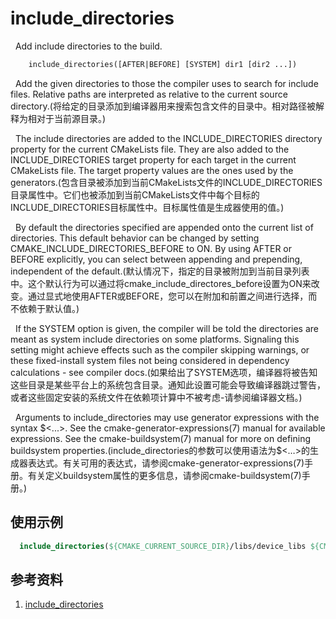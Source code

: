 # include_directories
&nbsp;&nbsp;Add include directories to the build.
```txt
    include_directories([AFTER|BEFORE] [SYSTEM] dir1 [dir2 ...])
```
&nbsp;&nbsp;Add the given directories to those the compiler uses to search for include files. Relative paths are interpreted as relative to the current source directory.(将给定的目录添加到编译器用来搜索包含文件的目录中。相对路径被解释为相对于当前源目录。)

&nbsp;&nbsp;The include directories are added to the INCLUDE_DIRECTORIES directory property for the current CMakeLists file. They are also added to the INCLUDE_DIRECTORIES target property for each target in the current CMakeLists file. The target property values are the ones used by the generators.(包含目录被添加到当前CMakeLists文件的INCLUDE_DIRECTORIES目录属性中。它们也被添加到当前CMakeLists文件中每个目标的INCLUDE_DIRECTORIES目标属性中。目标属性值是生成器使用的值。)

&nbsp;&nbsp;By default the directories specified are appended onto the current list of directories. This default behavior can be changed by setting CMAKE_INCLUDE_DIRECTORIES_BEFORE to ON. By using AFTER or BEFORE explicitly, you can select between appending and prepending, independent of the default.(默认情况下，指定的目录被附加到当前目录列表中。这个默认行为可以通过将cmake_include_directores_before设置为ON来改变。通过显式地使用AFTER或BEFORE，您可以在附加和前置之间进行选择，而不依赖于默认值。)

&nbsp;&nbsp;If the SYSTEM option is given, the compiler will be told the directories are meant as system include directories on some platforms. Signaling this setting might achieve effects such as the compiler skipping warnings, or these fixed-install system files not being considered in dependency calculations - see compiler docs.(如果给出了SYSTEM选项，编译器将被告知这些目录是某些平台上的系统包含目录。通知此设置可能会导致编译器跳过警告，或者这些固定安装的系统文件在依赖项计算中不被考虑-请参阅编译器文档。)


&nbsp;&nbsp;Arguments to include_directories may use generator expressions with the syntax \$\<...\>. See the cmake-generator-expressions(7) manual for available expressions. See the cmake-buildsystem(7) manual for more on defining buildsystem properties.(include_directories的参数可以使用语法为\$\<…\>的生成器表达式。有关可用的表达式，请参阅cmake-generator-expressions(7)手册。有关定义buildsystem属性的更多信息，请参阅cmake-buildsystem(7)手册。)

## 使用示例
```cmake
  include_directories(${CMAKE_CURRENT_SOURCE_DIR}/libs/device_libs ${CMAKE_CURRENT_SOURCE_DIR}/libs/STM32_Driver ${CMAKE_CURRENT_SOURCE_DIR}/src/headers)
```

## 参考资料
1. [include_directories](https://cmake.org/cmake/help/latest/command/include_directories.html)